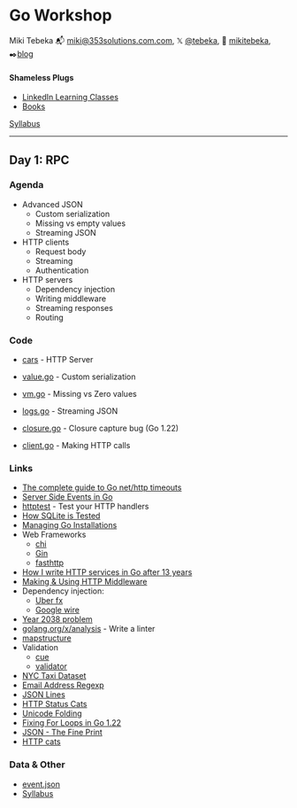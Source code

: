 # Go Workshop

Miki Tebeka
📬 [miki@353solutions.com.com](mailto:miki@353solutions.com), 𝕏 [@tebeka](https://twitter.com/tebeka), 👨 [mikitebeka](https://www.linkedin.com/in/mikitebeka/), ✒️[blog](https://www.ardanlabs.com/blog/)

#### Shameless Plugs

- [LinkedIn Learning Classes](https://www.linkedin.com/learning/instructors/miki-tebeka)
- [Books](https://pragprog.com/search/?q=miki+tebeka)

[Syllabus](_extra/syllabus.pdf)


---

## Day 1: RPC

### Agenda

- Advanced JSON
    - Custom serialization
    - Missing vs empty values
    - Streaming JSON
- HTTP clients
    - Request body
    - Streaming
    - Authentication
- HTTP servers
    - Dependency injection
    - Writing middleware
    - Streaming responses
    - Routing


### Code


- [cars](cars/) - HTTP Server

- [value.go](value/value.go) - Custom serialization
- [vm.go](vm/vm.go) - Missing vs Zero values
- [logs.go](logs/logs.go) - Streaming JSON
- [closure.go](closure/closure.go) - Closure capture bug (Go 1.22)
- [client.go](events/client.go) - Making HTTP calls

### Links

- [The complete guide to Go net/http timeouts](https://blog.cloudflare.com/the-complete-guide-to-golang-net-http-timeouts/)
- [Server Side Events in Go](https://medium.com/@rian.eka.cahya/server-sent-event-sse-with-go-10592d9c2aa1)
- [httptest](https://pkg.go.dev/net/http/httptest) - Test your HTTP handlers
- [How SQLite is Tested](https://www.sqlite.org/testing.html)
- [Managing Go Installations](https://go.dev/doc/manage-install)
- Web Frameworks
    - [chi](https://go-chi.io/)
    - [Gin](https://gin-gonic.com/)
    - [fasthttp](https://github.com/valyala/fasthttp)
- [How I write HTTP services in Go after 13 years](https://grafana.com/blog/2024/02/09/how-i-write-http-services-in-go-after-13-years/)
- [Making & Using HTTP Middleware](https://www.alexedwards.net/blog/making-and-using-middleware)
- Dependency injection:
    - [Uber fx](https://github.com/uber-go/fx)
    - [Google wire](https://github.com/google/wire)
- [Year 2038 problem](https://en.wikipedia.org/wiki/Year_2038_problem)
- [golang.org/x/analysis](https://pkg.go.dev/golang.org/x/tools/go/analysis) - Write a linter
- [mapstructure](https://pkg.go.dev/github.com/mitchellh/mapstructure#example-Decode)
- Validation
    - [cue](https://cuelang.org/docs/introduction/)
    - [validator](https://github.com/go-playground/validator)
- [NYC Taxi Dataset](https://www.nyc.gov/site/tlc/about/tlc-trip-record-data.page)
- [Email Address Regexp](https://emailregex.com/index.html)
- [JSON Lines](https://jsonlines.org/)
- [HTTP Status Cats](https://http.cat/)
- [Unicode Folding](https://www.unicode.org/L2/L2000/00261-tr25-0d1.html)
- [Fixing For Loops in Go 1.22](https://go.dev/blog/loopvar-preview)
- [JSON - The Fine Print](https://www.ardanlabs.com/blog/2024/10/json-the-fine-print-part-1.html)
- [HTTP cats](https://http.cat/)

### Data & Other

- [event.json](_extra/event.json)
- [Syllabus](_extra/syllabus.pdf)

